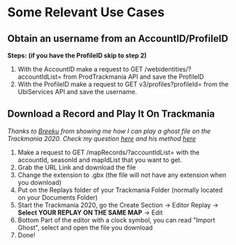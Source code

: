 # Some Relevant Use Cases

## Obtain an username from an AccountID/ProfileID

**Steps: (if you have the ProfileID skip to step 2)**

1. With the AccountID make a request to GET /webidentities/?accountIdList= from ProdTrackmania API and save the ProfileID
2. With the ProfileID make a request to GET v3/profiles?profileId= from the UbiServices API and save the username.

## Download a Record and Play It On Trackmania

*Thanks to [Breeku](https://github.com/breeku/) from showing me how I can play a ghost file on the Trackmania 2020. Check my question [here](https://www.reddit.com/r/TrackMania/comments/htz49s/convert_a_ghost_gbx_to_a_replay_gbx_to_be_able_to/) and his method [here](https://www.reddit.com/r/TrackMania/comments/i51q98/download_and_view_wr_ghosts_in_replay_editor/)*

1. Make a request to GET /mapRecords/?accountIdList= with the accountId, seasonId and mapIdList that you want to get.
2. Grab the URL Link and download the file
3. Change the extension to .gbx (the file will not have any extension when you download)
4. Put on the Replays folder of your Trackmania Folder (normally located on your Documents Folder)
5. Start the Trackmania 2020, go the Create Section -> Editor Replay -> **Select YOUR REPLAY ON THE SAME MAP** -> Edit
6. Bottom Part of the editor with a clock symbol, you can read "Import Ghost", select and open the file you download
7. Done!